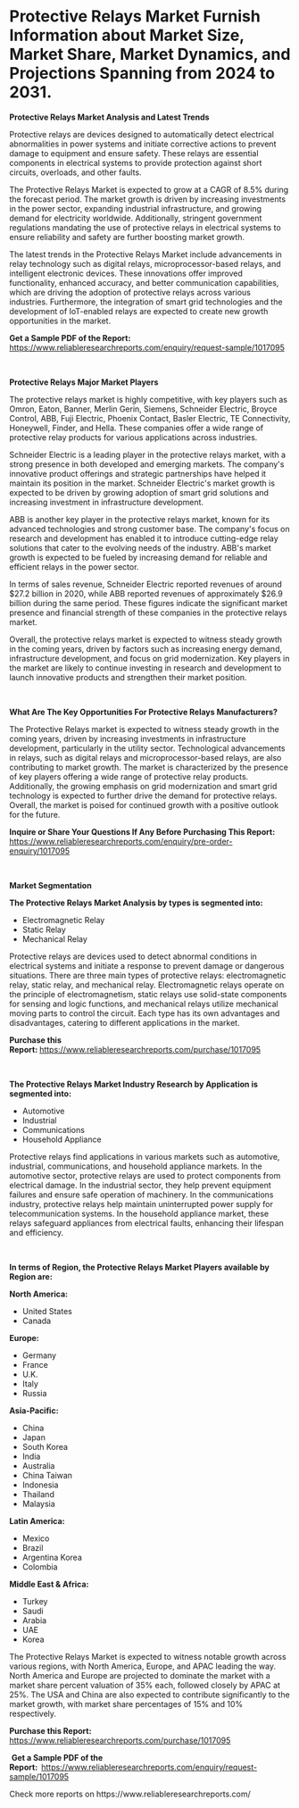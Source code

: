 <p><h1>Protective Relays Market Furnish Information about Market Size, Market Share, Market Dynamics, and Projections Spanning from 2024 to 2031.</h1></p><p><strong>Protective Relays Market Analysis and Latest Trends</strong></p>
<p><p>Protective relays are devices designed to automatically detect electrical abnormalities in power systems and initiate corrective actions to prevent damage to equipment and ensure safety. These relays are essential components in electrical systems to provide protection against short circuits, overloads, and other faults.</p><p>The Protective Relays Market is expected to grow at a CAGR of 8.5% during the forecast period. The market growth is driven by increasing investments in the power sector, expanding industrial infrastructure, and growing demand for electricity worldwide. Additionally, stringent government regulations mandating the use of protective relays in electrical systems to ensure reliability and safety are further boosting market growth.</p><p>The latest trends in the Protective Relays Market include advancements in relay technology such as digital relays, microprocessor-based relays, and intelligent electronic devices. These innovations offer improved functionality, enhanced accuracy, and better communication capabilities, which are driving the adoption of protective relays across various industries. Furthermore, the integration of smart grid technologies and the development of IoT-enabled relays are expected to create new growth opportunities in the market.</p></p>
<p><strong>Get a Sample PDF of the Report:&nbsp;</strong> <a href="https://www.reliableresearchreports.com/enquiry/request-sample/1017095">https://www.reliableresearchreports.com/enquiry/request-sample/1017095</a></p>
<p>&nbsp;</p>
<p><strong>Protective Relays Major Market Players</strong></p>
<p><p>The protective relays market is highly competitive, with key players such as Omron, Eaton, Banner, Merlin Gerin, Siemens, Schneider Electric, Broyce Control, ABB, Fuji Electric, Phoenix Contact, Basler Electric, TE Connectivity, Honeywell, Finder, and Hella. These companies offer a wide range of protective relay products for various applications across industries.</p><p>Schneider Electric is a leading player in the protective relays market, with a strong presence in both developed and emerging markets. The company's innovative product offerings and strategic partnerships have helped it maintain its position in the market. Schneider Electric's market growth is expected to be driven by growing adoption of smart grid solutions and increasing investment in infrastructure development.</p><p>ABB is another key player in the protective relays market, known for its advanced technologies and strong customer base. The company's focus on research and development has enabled it to introduce cutting-edge relay solutions that cater to the evolving needs of the industry. ABB's market growth is expected to be fueled by increasing demand for reliable and efficient relays in the power sector.</p><p>In terms of sales revenue, Schneider Electric reported revenues of around $27.2 billion in 2020, while ABB reported revenues of approximately $26.9 billion during the same period. These figures indicate the significant market presence and financial strength of these companies in the protective relays market.</p><p>Overall, the protective relays market is expected to witness steady growth in the coming years, driven by factors such as increasing energy demand, infrastructure development, and focus on grid modernization. Key players in the market are likely to continue investing in research and development to launch innovative products and strengthen their market position.</p></p>
<p>&nbsp;</p>
<p><strong>What Are The Key Opportunities For Protective Relays Manufacturers?</strong></p>
<p><p>The Protective Relays market is expected to witness steady growth in the coming years, driven by increasing investments in infrastructure development, particularly in the utility sector. Technological advancements in relays, such as digital relays and microprocessor-based relays, are also contributing to market growth. The market is characterized by the presence of key players offering a wide range of protective relay products. Additionally, the growing emphasis on grid modernization and smart grid technology is expected to further drive the demand for protective relays. Overall, the market is poised for continued growth with a positive outlook for the future.</p></p>
<p><strong>Inquire or Share Your Questions If Any Before Purchasing This Report:</strong> <a href="https://www.reliableresearchreports.com/enquiry/pre-order-enquiry/1017095">https://www.reliableresearchreports.com/enquiry/pre-order-enquiry/1017095</a></p>
<p>&nbsp;</p>
<p><strong>Market Segmentation</strong></p>
<p><strong>The Protective Relays Market Analysis by types is segmented into:</strong></p>
<p><ul><li>Electromagnetic Relay</li><li>Static Relay</li><li>Mechanical Relay</li></ul></p>
<p><p>Protective relays are devices used to detect abnormal conditions in electrical systems and initiate a response to prevent damage or dangerous situations. There are three main types of protective relays: electromagnetic relay, static relay, and mechanical relay. Electromagnetic relays operate on the principle of electromagnetism, static relays use solid-state components for sensing and logic functions, and mechanical relays utilize mechanical moving parts to control the circuit. Each type has its own advantages and disadvantages, catering to different applications in the market.</p></p>
<p><strong>Purchase this Report:&nbsp;</strong><a href="https://www.reliableresearchreports.com/purchase/1017095">https://www.reliableresearchreports.com/purchase/1017095</a></p>
<p>&nbsp;</p>
<p><strong>The Protective Relays Market Industry Research by Application is segmented into:</strong></p>
<p><ul><li>Automotive</li><li>Industrial</li><li>Communications</li><li>Household Appliance</li></ul></p>
<p><p>Protective relays find applications in various markets such as automotive, industrial, communications, and household appliance markets. In the automotive sector, protective relays are used to protect components from electrical damage. In the industrial sector, they help prevent equipment failures and ensure safe operation of machinery. In the communications industry, protective relays help maintain uninterrupted power supply for telecommunication systems. In the household appliance market, these relays safeguard appliances from electrical faults, enhancing their lifespan and efficiency.</p></p>
<p>&nbsp;</p>
<p><strong>In terms of Region, the Protective Relays Market Players available by Region are:</strong></p>
<p>
    <p> <strong> North America: </strong>
        <ul>
            <li>United States</li>
            <li>Canada</li>
        </ul>
        </p> 
    <p> <strong> Europe: </strong>
        <ul>
            <li>Germany</li>
            <li>France</li>
            <li>U.K.</li>
            <li>Italy</li>
            <li>Russia</li>
        </ul>
        </p> 
    <p> <strong> Asia-Pacific: </strong>
        <ul>
            <li>China</li>
            <li>Japan</li>
            <li>South Korea</li>
            <li>India</li>
            <li>Australia</li>
            <li>China Taiwan</li>
            <li>Indonesia</li>
            <li>Thailand</li>
            <li>Malaysia</li>
        </ul>
        </p> 
    <p> <strong> Latin America: </strong>
        <ul>
            <li>Mexico</li>
            <li>Brazil</li>
            <li>Argentina Korea</li>
            <li>Colombia</li>
        </ul>
        </p> 
    <p> <strong> Middle East & Africa: </strong>
        <ul>
            <li>Turkey</li>
            <li>Saudi</li>
            <li>Arabia</li>
            <li>UAE</li>
            <li>Korea</li>
        </ul>
    </p>
    </p>
<p><p>The Protective Relays Market is expected to witness notable growth across various regions, with North America, Europe, and APAC leading the way. North America and Europe are projected to dominate the market with a market share percent valuation of 35% each, followed closely by APAC at 25%. The USA and China are also expected to contribute significantly to the market growth, with market share percentages of 15% and 10% respectively.</p></p>
<p><strong>Purchase this Report: </strong><a href="https://www.reliableresearchreports.com/purchase/1017095">https://www.reliableresearchreports.com/purchase/1017095</a></p>
<p>&nbsp;<strong>Get a Sample PDF of the Report:&nbsp;&nbsp;</strong><a href="https://www.reliableresearchreports.com/enquiry/request-sample/1017095">https://www.reliableresearchreports.com/enquiry/request-sample/1017095</a></p>
<p><strong></strong></p>
<p>Check more reports on https://www.reliableresearchreports.com/</p>